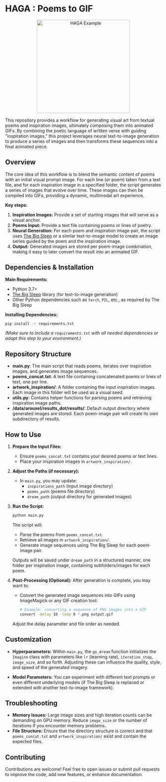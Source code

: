 # HAGA : Poems to GIF

<div align="center">
  <img src="./gif.gif" width="300px" alt="HAGA Example">
</div>

This repository provides a workflow for generating visual art from textual poems and inspiration images, ultimately composing them into animated GIFs. By combining the poetic language of written verse with guiding "inspiration images," this project leverages neural text-to-image generation to produce a series of images and then transforms these sequences into a final animated piece.

## Overview

The core idea of this workflow is to blend the semantic content of poems with an initial visual prompt image. For each line (or poem) taken from a text file, and for each inspiration image in a specified folder, the script generates a series of images that evolve over time. These images can then be compiled into GIFs, providing a dynamic, multimodal art experience.

**Key steps:**
1. **Inspiration Images:** Provide a set of starting images that will serve as a visual anchor.
2. **Poems Input:** Provide a text file containing poems or lines of poetry.
3. **Neural Generation:** For each poem and inspiration image pair, the script uses [The Big Sleep](https://github.com/lucidrains/big-sleep) or a similar text-to-image model to create an image series guided by the poem and the inspiration image.
4. **Output:** Generated images are stored per poem-image combination, making it easy to later convert the result into an animated GIF.

## Dependencies & Installation

**Main Requirements:**
- Python 3.7+
- [The Big Sleep](https://github.com/lucidrains/big-sleep) library (for text-to-image generation)
- Other Python dependencies such as `torch`, `PIL`, etc., as required by The Big Sleep

**Installing Dependencies:**
```bash
pip install -r requirements.txt
```

*(Make sure to include a `requirements.txt` with all needed dependencies or adapt this step to your environment.)*

## Repository Structure

- **main.py**: The main script that reads poems, iterates over inspiration images, and generates image sequences.
- **poems_concat.txt**: A text file containing concatenated poems or lines of text, one per line.
- **artwork_inspiration/**: A folder containing the input inspiration images. Each image in this folder will be used as a visual seed.
- **utils.py**: Contains helper functions for parsing poems and retrieving inspiration image paths.
- **/data/arouxel/results_dot/results/**: Default output directory where generated images are stored. Each poem-image pair will create its own subdirectory of results.

## How to Use

1. **Prepare the Input Files:**
   - Ensure `poems_concat.txt` contains your desired poems or text lines.
   - Place your inspiration images in `artwork_inspiration/`.

2. **Adjust the Paths (if necessary):**
   - In `main.py`, you may update:
     - `inspirations_path` (input image directory)
     - `poems_path` (poems file directory)
     - `dream_path` (output directory for generated images)
   
3. **Run the Script:**
   ```bash
   python main.py
   ```
   
   The script will:
   - Parse the poems from `poems_concat.txt`.
   - Retrieve all images in `artwork_inspiration/`.
   - Generate image sequences using The Big Sleep for each poem-image pair.
   
   Outputs will be saved under `dream_path` in a structured manner, one folder per inspiration image, containing subfolders/images for each poem.

4. **Post-Processing (Optional):**
   After generation is complete, you may want to:
   - Convert the generated image sequences into GIFs using ImageMagick or any GIF creation tool:
     ```bash
     # Example: converting a sequence of PNG images into a GIF
     convert -delay 10 -loop 0 *.png output.gif
     ```
   
   Adjust the delay parameter and file order as needed.

## Customization

- **Hyperparameters:** 
  Within `main.py`, the `go_dream` function initializes the `Imagine` class with parameters like `lr` (learning rate), `iteration_stop`, `image_size`, and so forth. Adjusting these can influence the quality, style, and speed of the generated imagery.
  
- **Model Parameters:**
  You can experiment with different text prompts or even different underlying models (if The Big Sleep is replaced or extended with another text-to-image framework).

## Troubleshooting

- **Memory Issues:** Large image sizes and high iteration counts can be demanding on GPU memory. Reduce `image_size` or the number of iterations if you encounter memory problems.
- **File Structure:** Ensure that the directory structure is correct and that `poems_concat.txt` and `artwork_inspiration/` exist and contain the expected files.

## Contributing

Contributions are welcome! Feel free to open issues or submit pull requests to improve the code, add new features, or enhance documentation.
